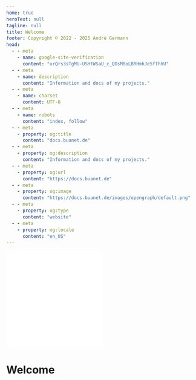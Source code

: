 ```yaml
---
home: true
heroText: null
tagline: null
title: Welcome
footer: Copyright © 2022 - 2025 André Germann
head:
  - - meta
    - name: google-site-verification
      content: "urQrs3sTgMU-USHtWSaU_c_QOsM8oLBRHmhJe5fThhU"
  - - meta
    - name: description
      content: "Information and docs of my projects."
  - - meta
    - name: charset
      content: UTF‑8
  - - meta
    - name: robots
      content: "index, follow"
  - - meta
    - property: og:title
      content: "docs.buanet.de"
  - - meta
    - property: og:description
      content: "Information and docs of my projects."
  - - meta
    - property: og:url
      content: "https://docs.buanet.de"
  - - meta
    - property: og:image
      content: "https://docs.buanet.de/images/opengraph/default.png"
  - - meta
    - property: og:type
      content: "website"
  - - meta
    - property: og:locale
      content: "en_US"
---
```


<span class="center">
<div id="beachlogo">
<img src=/images/logo_dark.png>
</div>
</span>

# Welcome
